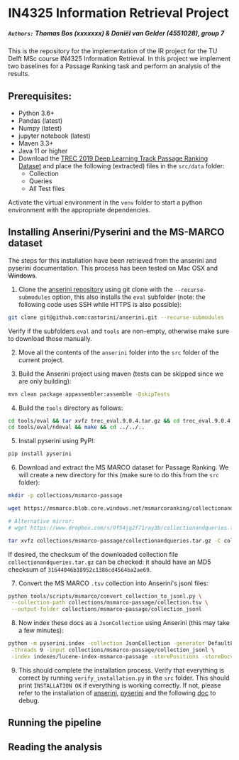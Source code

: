 # IN4325 Information Retrieval Project
##### `Authors:` Thomas Bos (xxxxxxx) & Daniël van Gelder (4551028), group 7

This is the repository for the implementation of the IR project for the TU Delft MSc course IN4325 Information Retrieval. In this project we implement two baselines for a Passage Ranking task and perform an analysis of the results.

## Prerequisites:
- Python 3.6+
- Pandas (latest)
- Numpy (latest)
- jupyter notebook (latest)
- Maven 3.3+
- Java 11 or higher
- Download the [TREC 2019 Deep Learning Track Passage Ranking Dataset](https://microsoft.github.io/msmarco/TREC-Deep-Learning-2019#passage-ranking-dataset) and place the following (extracted) files in the `src/data` folder:
    - Collection
    - Queries
    - All Test files

Activate the virtual environment in the `venv` folder to start a python environment with the appropriate dependencies.

## Installing Anserini/Pyserini and the MS-MARCO dataset 
The steps for this installation have been retrieved from the anserini and pyserini documentation. This process has been tested on Mac OSX and ~~Windows~~.

1. Clone the [anserini repository](https://github.com/castorini/anserini) using git clone with the `--recurse-submodules` option, this also installs the `eval` subfolder (note: the following code uses SSH while HTTPS is also possible): 
```sh
git clone git@github.com:castorini/anserini.git --recurse-submodules
```  
Verify if the subfolders `eval` and `tools` are non-empty, otherwise make sure to download those manually.

2. Move all the contents of the `anserini` folder into the `src` folder of the current project.

3. Build the Anserini project using maven (tests can be skipped since we are only building):
```sh
mvn clean package appassembler:assemble -DskipTests
```

4. Build the `tools` directory as follows:
```sh
cd tools/eval && tar xvfz trec_eval.9.0.4.tar.gz && cd trec_eval.9.0.4 && make && cd ../../..
cd tools/eval/ndeval && make && cd ../../..
```

5. Install pyserini using PyPI:
```sh
pip install pyserini
```

6. Download and extract the MS MARCO dataset for Passage Ranking. We will create a new directory for this (make sure to do this from the `src` folder):
```sh
mkdir -p collections/msmarco-passage

wget https://msmarco.blob.core.windows.net/msmarcoranking/collectionandqueries.tar.gz -P collections/msmarco-passage

# Alternative mirror:
# wget https://www.dropbox.com/s/9f54jg2f71ray3b/collectionandqueries.tar.gz -P collections/msmarco-passage

tar xvfz collections/msmarco-passage/collectionandqueries.tar.gz -C collections/msmarco-passage
```
If desired, the checksum of the downloaded collection file `collectionandqueries.tar.gz` can be checked: it should have an MD5 checksum of `31644046b18952c1386cd4564ba2ae69`.

7. Convert the MS MARCO `.tsv` collection into Anserini's jsonl files:
```sh
python tools/scripts/msmarco/convert_collection_to_jsonl.py \
 --collection-path collections/msmarco-passage/collection.tsv \
 --output-folder collections/msmarco-passage/collection_jsonl
```

8. Now index these docs as a `JsonCollection` using Anserini (this may take a few minutes):
```sh
python -m pyserini.index -collection JsonCollection -generator DefaultLuceneDocumentGenerator \
 -threads 9 -input collections/msmarco-passage/collection_jsonl \
 -index indexes/lucene-index-msmarco-passage -storePositions -storeDocvectors -storeRaw
```

9. This should complete the installation process. Verify that everything is correct by running `verify_installation.py` in the `src` folder. This should print `INSTALLATION OK` if everything is working correctly. If not, please refer to the installation of [anserini](https://github.com/castorini/anserini), [pyserini](https://github.com/castorini/pyserini) and the following [doc](https://github.com/castorini/pyserini/blob/master/docs/experiments-msmarco-passage.md#data-prep) to debug.

## Running the pipeline

## Reading the analysis